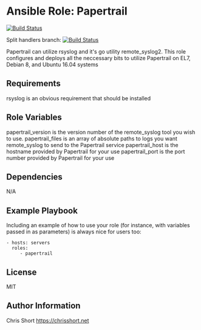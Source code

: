 
Ansible Role: Papertrail
=========

[![Build Status](https://travis-ci.org/chris-short/ansible-role-papertrail.svg?branch=master)](https://travis-ci.org/chris-short/ansible-role-papertrail)

Split handlers branch:
[![Build Status](https://travis-ci.org/flatrocks/ansible-role-papertrail.svg?branch=split_handlers)](https://travis-ci.org/flatrocks/ansible-role-papertrail)


Papertrail can utilize rsyslog and it's go utility remote_syslog2. This role configures and deploys all the neccessary bits to utilize Papertrail on EL7, Debian 8, and Ubuntu 16.04 systems

Requirements
------------

rsyslog is an obvious requirement that should be installed

Role Variables
--------------

papertrail_version is the version number of the remote_syslog tool you wish to use.
papertrail_files is an array of absolute paths to logs you want remote_syslog to send to the Papertrail service
papertrail_host is the hostname provided by Papertrail for your use
papertrail_port is the port number provided by Papertrail for your use

Dependencies
------------

N/A

Example Playbook
----------------

Including an example of how to use your role (for instance, with variables passed in as parameters) is always nice for users too:

    - hosts: servers
      roles:
         - papertrail

License
-------

MIT

Author Information
------------------

Chris Short
https://chrisshort.net
